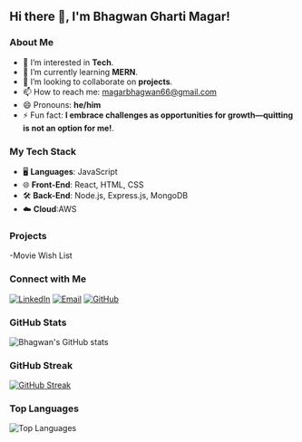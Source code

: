 ## Hi there 👋, I'm Bhagwan Gharti Magar!

### About Me
- 👀 I’m interested in **Tech**.
- 🌱 I’m currently learning **MERN**.
- 💞️ I’m looking to collaborate on **projects**.
- 📫 How to reach me: [magarbhagwan66@gmail.com](mailto:magarbhagwan66@gmail.com)
- 😄 Pronouns: **he/him**
- ⚡ Fun fact: **I embrace challenges as opportunities for growth—quitting is not an option for me!**.

### My Tech Stack
- 🖥 **Languages**: JavaScript
- 🌐 **Front-End**: React, HTML, CSS
- 🛠 **Back-End**: Node.js, Express.js, MongoDB
- ☁️ **Cloud**:AWS

### Projects
-Movie Wish List

### Connect with Me
[![LinkedIn](https://img.shields.io/badge/LinkedIn-Profile-blue?style=for-the-badge&logo=LinkedIn&logoColor=white)](https://www.linkedin.com/in/bhagwan-gharti-magar-5762901a5) 
[![Email](https://img.shields.io/badge/Email-magarbhagwan66@gmail.com-red?style=for-the-badge)](mailto:magarbhagwan66@gmail.com)
[![GitHub](https://img.shields.io/badge/GitHub-Profile-black?style=for-the-badge&logo=GitHub&logoColor=white)](https://github.com/Bhagwan06)

### GitHub Stats
![Bhagwan's GitHub stats](https://github-readme-stats.vercel.app/api?username=Bhagwan06&show_icons=true&theme=radical)

### GitHub Streak
[![GitHub Streak](https://streak-stats.demolab.com/?user=Bhagwan06&theme=radical)](https://git.io/streak-stats)
### Top Languages
![Top Languages](https://github-readme-stats.vercel.app/api/top-langs/?username=Bhagwan06&layout=compact&theme=radical)
